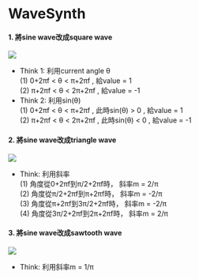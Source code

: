 # WaveSynth

#### 1. 將sine wave改成square wave

![](https://i.imgur.com/1XiuUCQ.png)
* Think 1: 利用current angle θ  
    (1) 0+2πf < θ < π+2πf , 給value = 1  
    (2) π+2πf < θ < 2π+2πf , 給value = -1  
* Think 2: 利用sin(θ)  
    (1) 0+2πf < θ < π+2πf , 此時sin(θ) > 0 , 給value = 1  
    (2) π+2πf < θ < 2π+2πf , 此時sin(θ) < 0 , 給value = -1  

#### 2. 將sine wave改成triangle wave

![](https://i.imgur.com/ZO3QkVV.png)
* Think: 利用斜率  
  (1) 角度從0+2πf到π/2+2πf時， 斜率m = 2/π  
  (2) 角度從π/2+2πf到π+2πf時， 斜率m = -2/π  
  (3) 角度從π+2πf到3π/2+2πf時， 斜率m = -2/π  
  (4) 角度從3π/2+2πf到2π+2πf時， 斜率m = 2/π  

#### 3. 將sine wave改成sawtooth wave
![](https://i.imgur.com/bPovjrV.png)
* Think: 利用斜率m = 1/π   
